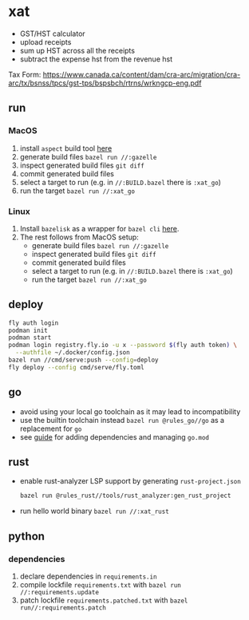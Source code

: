 # xat

- GST/HST calculator
- upload receipts
- sum up HST across all the receipts
- subtract the expense hst from the revenue hst

Tax Form: https://www.canada.ca/content/dam/cra-arc/migration/cra-arc/tx/bsnss/tpcs/gst-tps/bspsbch/rtrns/wrkngcp-eng.pdf

## run
### MacOS
1. install `aspect` build tool [here](https://github.com/aspect-build/aspect-cli?tab=readme-ov-file#installation)
2. generate build files `bazel run //:gazelle`
3. inspect generated build files `git diff`
4. commit generated build files
5. select a target to run (e.g. in `//:BUILD.bazel` there is `:xat_go`)
6. run the target `bazel run //:xat_go`

### Linux
1. Install `bazelisk` as a wrapper for `bazel cli` [here](https://github.com/bazelbuild/bazelisk?tab=readme-ov-file#installation).
2. The rest follows from MacOS setup:
    - generate build files `bazel run //:gazelle`
    - inspect generated build files `git diff`
    - commit generated build files
    - select a target to run (e.g. in `//:BUILD.bazel` there is `:xat_go`)
    - run the target `bazel run //:xat_go`

## deploy

```bash
fly auth login
podman init
podman start
podman login registry.fly.io -u x --password $(fly auth token) \
  --authfile ~/.docker/config.json
bazel run //cmd/serve:push --config=deploy
fly deploy --config cmd/serve/fly.toml
```

## go

- avoid using your local go toolchain as it may lead to incompatibility
- use the builtin toolchain instead `bazel run @rules_go//go` as a replacement for `go`
- see [guide](https://github.com/bazelbuild/rules_go/blob/master/docs/go/core/bzlmod.md) for adding dependencies and managing `go.mod`

## rust

- enable rust-analyzer LSP support by generating `rust-project.json`
  ```bash
  bazel run @rules_rust//tools/rust_analyzer:gen_rust_project
  ```
- run hello world binary `bazel run //:xat_rust`

## python

### dependencies

1. declare dependencies in `requirements.in`
2. compile lockfile `requirements.txt` with `bazel run //:requirements.update`
3. patch lockfile `requirements.patched.txt` with `bazel run//:requirements.patch`
